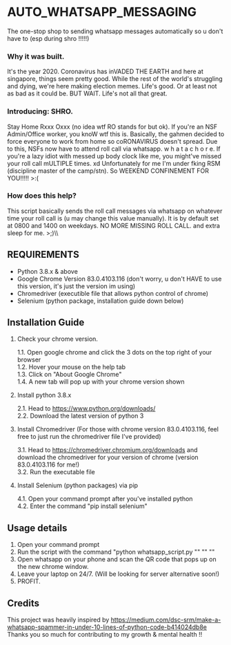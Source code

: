 # AUTO_WHATSAPP_MESSAGING
The one-stop shop to sending whatsapp messages automatically so u don't have to (esp during shro !!!!!)



### Why it was built.
It's the year 2020. Coronavirus has inVADED THE EARTH and here at singapore, things seem pretty good.
While the rest of the world's struggling and dying, we're here making election memes. Life's good. Or at least not as bad as it could be.
BUT WAIT. Life's not all that great. 



### Introducing: SHRO.
Stay Home Rxxx Oxxx (no idea wtf RO stands for but ok). If you're an NSF Admin/Office worker, you knoW wtf this is.
Basically, the gahmen decided to force everyone to work from home so coRONAVIRUS doesn't spread.
Due to this, NSFs now have to attend roll call via whatsapp. w h a t a c h o r e. 
If you're a lazy idiot with messed up body clock like me, you might've missed your roll call mULTIPLE times. xd
Unfortunately for me I'm under fking RSM (discipline master of the camp/stn). So WEEKEND CONFINEMENT FOR YOU!!!!! >:(



### How does this help?
This script basically sends the roll call messages via whatsapp on whatever time your roll call is (u may change this value manually).
It is by default set at 0800 and 1400 on weekdays.
NO MORE MISSING ROLL CALL. and extra sleep for me. >;)\\\



## REQUIREMENTS
- Python 3.8.x & above
- Google Chrome Version 83.0.4103.116 (don't worry, u don't HAVE to use this version, it's just the version im using)
- Chromedriver (executible file that allows python control of chrome)
- Selenium (python package, installation guide down below)



## Installation Guide
1. Check your chrome version.  
     
   1.1. Open google chrome and click the 3 dots on the top right of your browser  
   1.2. Hover your mouse on the help tab  
   1.3. Click on "About Google Chrome"  
   1.4. A new tab will pop up with your chrome version shown    
     
2. Install python 3.8.x  
  
   2.1. Head to https://www.python.org/downloads/  
   2.2. Download the latest version of python 3  
  
3. Install Chromedriver (For those with chrome version 83.0.4103.116, feel free to just run the chromedriver file I've provided) 

   3.1. Head to https://chromedriver.chromium.org/downloads and download the chromedriver for your version of chrome (version 83.0.4103.116 for me!)  
   3.2. Run the executable file   
   
4. Install Selenium (python packages) via pip  
  
   4.1. Open your command prompt after you've installed python  
   4.2. Enter the command "pip install selenium"   


   
## Usage details
1. Open your command prompt
2. Run the script with the command "python whatsapp_script.py "<enter your temperature>" "<enter status>" "<enter location>"
3. Open whatsapp on your phone and scan the QR code that pops up on the new chrome window.
4. Leave your laptop on 24/7. (Will be looking for server alternative soon!)
5. PROFIT.



## Credits
This project was heavily inspired by https://medium.com/dsc-srm/make-a-whatsapp-spammer-in-under-10-lines-of-python-code-b414024db8e 
Thanks you so much for contributing to my growth & mental health !!


